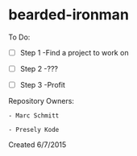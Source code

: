 # bearded-ironman

To Do: 
- [ ] Step 1 -Find a project to work on

- [ ] Step 2 -??? 

- [ ] Step 3 -Profit


Repository Owners:

	- Marc Schmitt 

	- Presely Kode 

Created 6/7/2015
